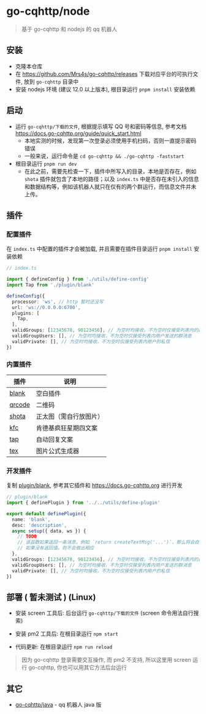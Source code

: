 # go-cqhttp/node

> 基于 go-cqhttp 和 nodejs 的 qq 机器人

## 安装

- 克隆本仓库
- 在 https://github.com/Mrs4s/go-cqhttp/releases 下载对应平台的可执行文件, 放到 `go-cqhttp` 目录中
- 安装 nodejs 环境 (建议 12.0 以上版本), 根目录运行 `pnpm install` 安装依赖

## 启动

- 运行 `go-cqhttp/下载的文件`, 根据提示填写 QQ 号和密码等信息, 参考文档 https://docs.go-cqhttp.org/guide/quick_start.html
  - 本地实测的时候，发现第一次登录必须使用手机扫码，否则一直提示密码错误
  - 一般来说，运行命令是 `cd go-cqhttp && ./go-cqhttp -faststart`
- 根目录运行 `pnpm run dev`
  - 在此之前，需要先检查一下，插件中所写入的目录，本地是否存在，例如 `shota` 插件就包含了本地的路径；以及 `index.ts` 中是否存在未引入的信息和数据结构等，例如该机器人就只在仅有的两个群运行，而信息文件并未上传。

## 插件

### 配置插件

在 `index.ts` 中配置的插件才会被加载, 并且需要在插件目录运行 `pnpm install` 安装依赖

```ts
// index.ts

import { defineConfig } from './utils/define-config'
import Tap from './plugin/blank'

defineConfig({
  processor: 'ws', // http 暂时还没写
  url: 'ws://0.0.0.0:6700',
  plugins: [
    Tap,
  ],
  validGroups: [12345678, 90123456], // 为空时均接收，不为空时仅接受列表内的群号
  validGroupUsers: [], // 为空时均接收，不为空时仅接受列表内用户发送的群消息
  validPrivate: [], // 为空时均接收，不为空时仅接受列表内用户的私信
})
```

### 内置插件

| 插件                      | 说明       |
| ------------------------- | ---------- |
| [blank](plugin/blank)     | 空白插件   |
| [qrcode](plugin/qrcode)   | 二维码     |
| [shota](plugin/shota)     | 正太图（需自行放图片）   |
| [kfc](plugin/kfc)     | 肯德基疯狂星期四文案   |
| [tap](plugin/tap)     |  自动回复文案  |
| [tex](plugin/tex)     |  图片公式生成器  |

### 开发插件

复制 [plugin/blank](plugin/blank), 参考其它插件和 https://docs.go-cqhttp.org 进行开发

```ts
// plugin/blank
import { definePlugin } from '../../utils/define-plugin'

export default definePlugin({
  name: 'blank',
  desc: 'description',
  async setup({ data, ws }) {
    // TODO
    // 该函数如果返回一条消息，例如 `return createTextMsg('...')`，那么将会自动将这条消息发送出去
    // 如果没有返回值，则不会做出相应
  },
  validGroups: [12345678, 90123456], // 为空时均接收，不为空时仅接受列表内的群号
  validGroupUsers: [], // 为空时均接收，不为空时仅接受列表内用户发送的群消息
  validPrivate: [], // 为空时均接收，不为空时仅接受列表内用户的私信
})
```

## 部署 ( 暂未测试 ) (Linux)

- 安装 screen 工具后: 后台运行 `go-cqhttp/下载的文件` (screen 命令用法自行搜索)

- 安装 pm2 工具后: 在根目录运行 `npm start`

- 代码更新: 在根目录运行 `npm run reload`

> 因为 go-cqhttp 登录需要交互操作, 而 pm2 不支持, 所以这里用 screen 运行 go-cqhttp, 你也可以用其它方法后台运行

## 其它

- [go-cqhttp/java](https://github.com/go-cqhttp/java) - qq 机器人 java 版
